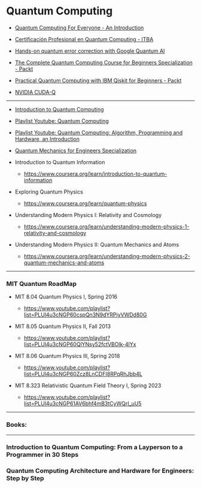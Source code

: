 # Quantum Computing

- [Quantum Computing For Everyone - An Introduction](https://www.coursera.org/learn/quantum-computing-for-everyone-an-introduction)
- [Certificación Profesional en Quantum Computing - ITBA](./CertificacionProfesional_Quantum.md)

- [Hands-on quantum error correction with Google Quantum AI](https://www.coursera.org/programs/plan-bronce-2024-24k-msv68/learn/quantum-error-correction)

- [The Complete Quantum Computing Course for Beginners Specialization - Packt](https://www.coursera.org/specializations/packt-the-complete-quantum-computing-course-for-beginners)
- [Practical Quantum Computing with IBM Qiskit for Beginners - Packt](https://www.coursera.org/learn/packt-beginners-guide-to-practical-quantum-computing-with-ibm-qiskit-w6mos)

- [NVIDIA CUDA-Q](https://nvidia.github.io/cuda-quantum/latest/using/quick_start.html)
_____ 

- [Introduction to Quantum Computing](https://github.com/hywong2/Intro_to_Quantum_Computing)
- [Playlist Youtube: Quantum Computing](https://www.youtube.com/playlist?list=PLnK6MrIqGXsJfcBdppW3CKJ858zR8P4eP)
- [Playlist Youtube: Quantum Computing: Algorithm, Programming and Hardware, an Introduction](https://www.youtube.com/playlist?list=PLnK6MrIqGXsL1KShnocSdwNSiKnBodpie)

- [Quantum Mechanics for Engineers Specialization](https://www.coursera.org/specializations/quantum-mechanics-for-engineers)

- Introduction to Quantum Information
  - https://www.coursera.org/learn/introduction-to-quantum-information

- Exploring Quantum Physics
  - https://www.coursera.org/learn/quantum-physics

- Understanding Modern Physics I: Relativity and Cosmology
  - https://www.coursera.org/learn/understanding-modern-physics-1-relativity-and-cosmology

- Understanding Modern Physics II: Quantum Mechanics and Atoms
  - https://www.coursera.org/learn/understanding-modern-physics-2-quantum-mechanics-and-atoms

_____ 
### MIT Quantum RoadMap

- MIT 8.04 Quantum Physics I, Spring 2016
  - https://www.youtube.com/playlist?list=PLUl4u3cNGP60cspQn3N9dYRPiyVWDd80G

- MIT 8.05 Quantum Physics II, Fall 2013
  - https://www.youtube.com/playlist?list=PLUl4u3cNGP60QlYNsy52fctVBOlk-4lYx

- MIT 8.06 Quantum Physics III, Spring 2018
  - https://www.youtube.com/playlist?list=PLUl4u3cNGP60Zcz8LnCDFI8RPqRhJbb4L
 
- MIT 8.323 Relativistic Quantum Field Theory I, Spring 2023
  - https://www.youtube.com/playlist?list=PLUl4u3cNGP61AV6bhf4mB3tCyWQrI_uU5

_____ 

### Books: 
_____
### Introduction to Quantum Computing: From a Layperson to a Programmer in 30 Steps 
### Quantum Computing Architecture and Hardware for Engineers: Step by Step
